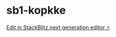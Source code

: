 # sb1-kopkke

[Edit in StackBlitz next generation editor ⚡️](https://stackblitz.com/~/github.com/diasdeoliveira/sb1-kopkke)